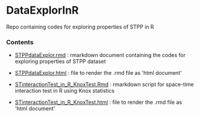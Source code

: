 # DataExplorInR
Repo containing codes for exploring properties of STPP in R

### Contents

- [STPPdataExplor.rmd](STPPdataExplor.rmd) : rmarkdown document containing the codes for exploring properties of STPP dataset
- [STPPdataExplor.html](http://htmlpreview.github.io/?https://github.com/QuantCrimAtLeeds/DataExplorInR/blob/master/STPPdataExplor.html) : file to render the .rmd file as 'html document' 

- [STinteractionTest_in_R_KnoxTest.Rmd](STinteractionTest_in_R_KnoxTest.Rmd) : rmarkdown script for space-time interaction test in R using Knox statistics
- [STinteractionTest_in_R_KnoxTest.html](http://htmlpreview.github.io/?https://github.com/QuantCrimAtLeeds/DataExplorInR/blob/master/STinteractionTest_in_R_KnoxTest.html) : file to render the .rmd file as 'html document' 



